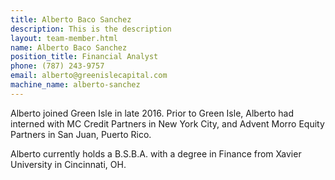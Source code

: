 ```yaml
---
title: Alberto Baco Sanchez
description: This is the description
layout: team-member.html
name: Alberto Baco Sanchez
position_title: Financial Analyst
phone: (787) 243-9757
email: alberto@greenislecapital.com
machine_name: alberto-sanchez
---
```


Alberto joined Green Isle in late 2016. Prior to Green Isle, Alberto had interned with MC Credit Partners in New York City, and Advent Morro Equity Partners in San Juan, Puerto Rico.

Alberto currently holds a B.S.B.A. with a degree in Finance from Xavier University in Cincinnati, OH.